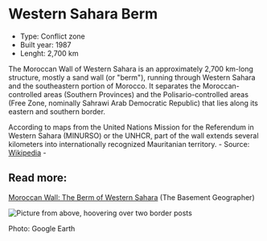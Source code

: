 <!--
West Longitude: -17.5
North Latitude: 28
East Longitude: -8.5
South Latitude: 21
-->

# Western Sahara Berm
* Type: Conflict zone
* Built year: 1987
* Lenght: 2,700 km

The Moroccan Wall of Western Sahara is an approximately 2,700 km-long structure, mostly a sand wall (or "berm"), running through Western Sahara and the southeastern portion of Morocco. It separates the Moroccan-controlled areas (Southern Provinces) and the Polisario-controlled areas (Free Zone, nominally Sahrawi Arab Democratic Republic) that lies along its eastern and southern border.

According to maps from the United Nations Mission for the Referendum in Western Sahara (MINURSO) or the UNHCR, part of the wall extends several kilometers into internationally recognized Mauritanian territory. - Source: [Wikipedia](https://en.wikipedia.org/wiki/Moroccan_Wall) -

## Read more:

[Moroccan Wall: The Berm of Western Sahara](http://basementgeographer.com/moroccan-wall-the-berm-of-western-sahara/) (The Basement Geographer)

![Picture from above, hoovering over two border posts](http://c1.staticflickr.com/1/104/260511894_94352fe4a0_z.jpg?zz=1)

Photo: Google Earth
